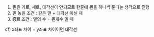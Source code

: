 1. 퀸은 가로, 세로, 대각선이 안되므로 한줄에 퀸을 하나씩 둔다는 생각으로 진행
2. 퀸 놓을 조건 : 같은 열 + 대각선 아닐 때
3. 종료 조건 : 열의 수 = 퀸개수 일 때

cf) x좌표 차이 = y좌표 차이이면 대각선
